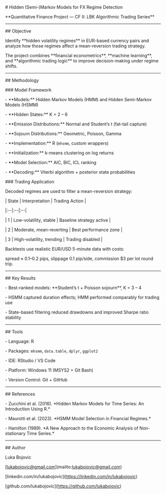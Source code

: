 \# Hidden (Semi-)Markov Models for FX Regime Detection  

\*\*Quantitative Finance Project — CF II: LBK Algorithmic Trading Series\*\*



---



\## Objective

Identify \*\*hidden volatility regimes\*\* in EUR-based currency pairs and analyze how those regimes affect a mean-reversion trading strategy.  

The project combines \*\*financial econometrics\*\*, \*\*machine learning\*\*, and \*\*algorithmic trading logic\*\* to improve decision-making under regime shifts.



---



\## Methodology



\### Model Framework

\- \*\*Models:\*\* Hidden Markov Models (HMM) and Hidden Semi-Markov Models (HSMM)  

\- \*\*Hidden States:\*\* K = 2 – 6  

\- \*\*Emission Distributions:\*\* Normal and Student’s t (fat-tail capture)  

\- \*\*Sojourn Distributions:\*\* Geometric, Poisson, Gamma  

\- \*\*Implementation:\*\* R (`mhsmm`, custom wrappers)  

\- \*\*Initialization:\*\* k-means clustering on log returns  

\- \*\*Model Selection:\*\* AIC, BIC, ICL ranking  

\- \*\*Decoding:\*\* Viterbi algorithm + posterior state probabilities  



\### Trading Application

Decoded regimes are used to filter a mean-reversion strategy:

| State | Interpretation | Trading Action |

|:--|:--|:--|

| 1 | Low-volatility, stable | Baseline strategy active |

| 2 | Moderate, mean-reverting | Best performance zone |

| 3 | High-volatility, trending | Trading disabled |



Backtests use realistic EUR/USD 5-minute data with costs:  

spread ≈ 0.1–0.2 pips, slippage 0.1 pip/side, commission $3 per lot round trip.



---



\## Key Results

\- Best-ranked models: \*\*Student’s t + Poisson sojourn\*\*, K = 3 – 4  

\- HSMM captured duration effects; HMM performed comparably for trading use  

\- State-based filtering reduced drawdowns and improved Sharpe ratio stability  



---



\## Tools

\- Language: R  

\- Packages: `mhsmm`, `data.table`, `dplyr`, `ggplot2`  

\- IDE: RStudio / VS Code  

\- Platform: Windows 11 (MSYS2 + Git Bash)  

\- Version Control: Git + GitHub  



---



\## References

\- Zucchini et al. (2016). \*Hidden Markov Models for Time Series: An Introduction Using R.\*  

\- Maurotti et al. (2023). \*HSMM Model Selection in Financial Regimes.\*  

\- Hamilton (1989). \*A New Approach to the Economic Analysis of Non-stationary Time Series.\*



---



\## Author

Luka Bojovic

\[lukabojovic@gmail.com](mailto:lukabojovic@gmail.com)  

\[linkedin.com/in/lukabojovic](https://linkedin.com/in/lukabojovic)  

\[github.com/lukabojovic](https://github.com/lukabojovic)

